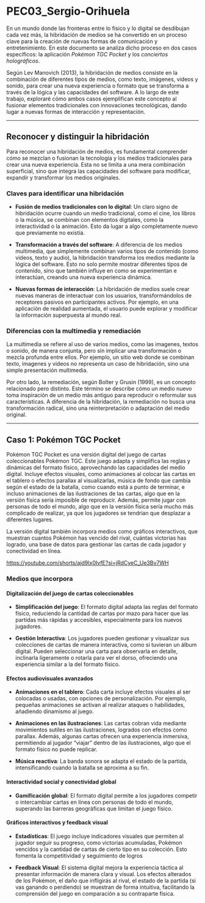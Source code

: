# PEC03_Sergio-Orihuela
En un mundo donde las fronteras entre lo físico y lo digital se desdibujan cada vez más, la hibridación de medios se ha convertido en un proceso clave para la creación de nuevas formas de comunicación y entretenimiento. En este documento se analiza dicho proceso en dos casos específicos: la aplicación *Pokémon TGC Pocket* y los *conciertos holográficos*.

Según Lev Manovich (2013), la hibridación de medios consiste en la combinación de diferentes tipos de medios, como texto, imágenes, videos y sonido, para crear una nueva experiencia o formato que se transforma a través de la lógica y las capacidades del software. A lo largo de este trabajo, exploraré cómo ambos casos ejemplifican este concepto al fusionar elementos tradicionales con innovaciones tecnológicas, dando lugar a nuevas formas de interacción y representación.

---
## Reconocer y distinguir la hibridación
Para reconocer una hibridación de medios, es fundamental comprender cómo se mezclan o fusionan la tecnología y los medios tradicionales para crear una nueva experiencia. Esta no se limita a una mera combinación superficial, sino que integra las capacidades del software para modificar, expandir y transformar los medios originales.

### Claves para identificar una hibridación
- **Fusión de medios tradicionales con lo digital**: Un claro signo de hibridación ocurre cuando un medio tradicional, como el cine, los libros o la música, se combinan con elementos digitales, como la interactividad o la animación. Esto da lugar a algo completamente nuevo que previamente no existía.

- **Transformación a través del software**: A diferencia de los medios multimedia, que simplemente combinan varios tipos de contenido (como videos, texto y audio), la hibridación transforma los medios mediante la lógica del software. Esto no solo permite mostrar diferentes tipos de contenido, sino que también influye en como se experimentan e interactúan, creando una nueva experiencia dinámica.

- **Nuevas formas de interacción**: La hibridación de medios suele crear nuevas maneras de interactuar con los usuarios, transformándolos de receptores pasivos en participantes activos. Por ejemplo, en una aplicación de realidad aumentada, el usuario puede explorar y modificar la información superpuesta al mundo real.

### Diferencias con la multimedia y remediación
La multimedia se refiere al uso de varios medios, como las imagenes, textos o sonido, de manera conjunta, pero sin implicar una transformación o mezcla profunda entre ellos. Por ejemplo, un sitio web donde se combinan texto, imagenes y videos no representa un caso de hibridación, sino una simple presentación multimedia.

Por otro lado, la remediación, según Bolter y Grusin (1999), es un concepto relacionado pero distinto. Este término se describe cómo un medio nuevo toma inspiración de un medio más antiguo para reproducir o reformular sus características. A diferencia de la hibridación, la remediación no busca una transformación radical, sino una reinterpretación o adaptación del medio original.

---

## Caso 1: Pokémon TGC Pocket

Pokémon TGC Pocket es una versión digital del juego de cartas coleccionables Pokémon TGC. Este juego adapta y simplifica las reglas y dinámicas del formato físico, aprovechando las capacidades del medio digital. Incluye efectos visuales, como animaciones al colocar las cartas en el tablero o efectos parallax al visualizarlas, música de fondo que cambia según el estado de la batalla, como cuando está a punto de terminar, e incluso animaciones de las ilustraciones de las cartas, algo que en la versión física sería imposible de reproducir. Además, permite jugar con personas de todo el mundo, algo que en la versión física sería mucho más complicado de realizar, ya que los jugadores se tendrían que desplazar a diferentes lugares.

La versión digital también incorpora medios como gráficos interactivos, que muestran cuantos Pokémon has vencido del rival, cuántas victorias has logrado, una base de datos para gestionar las cartas de cada jugador y conectividad en línea.

https://youtube.com/shorts/ajd9Ix0IvfE?si=jRdCyeC_Ue3Bv7WH

### Medios que incorpora

#### Digitalización del juego de cartas coleccionables

- **Simplificación del juego**: El formato digital adapta las reglas del formato físico, reduciendo la cantidad de cartas por mazo para hacer que las partidas más rápidas y accesibles, especialmente para los nuevos jugadores.

- **Gestión Interactiva**: Los jugadores pueden gestionar y visualizar sus colecciones de cartas de manera interactiva, como si tuvieran un álbum digital. Pueden seleccionar una carta para observarla en detalle, inclinarla ligeramente o rotarla para ver el dorso, ofreciendo una experiencia similar a la del formato físico. 

#### Efectos audiovisuales avanzados

- **Animaciones en el tablero**: Cada carta incluye efectos visuales al ser colocadas o usadas, con opciones de personalización. Por ejemplo, pequeñas animaciones se activan al realizar ataques o habilidades, añadiendo dinamismo al juego.

- **Animaciones en las ilustraciones**: Las cartas cobran vida mediante movimientos sutiles en las ilustraciones, logrados con efectos como parallax. Además, algunas cartas ofrecen una experiencia inmersiva, permitiendo al jugador “viajar” dentro de las ilustraciones, algo que el formato físico no puede replicar.

- **Música reactiva**: La banda sonora se adapta el estado de la partida, intensificando cuando la batalla se aproxima a su fin.

#### Interactividad social y conectividad global

- **Gamificación global**: El formato digital permite a los jugadores competir o intercambiar cartas en línea con personas de todo el mundo, superando las barreras geográficas que limitan el juego físico.

#### Gráficos interactivos y feedback visual

- **Estadísticas**: El juego incluye indicadores visuales que permiten al jugador seguir su progreso, como victorias acumuladas, Pokémon vencidos y la cantidad de cartas de cierto tipo en su colección. Esto fomenta la competitividad y seguimiento de logros

- **Feedback Visual**: El sistema digital mejora la experiencia táctica al presentar información de manera clara y visual. Los efectos alterados de los Pokémon, el daño que infligirás al rival, el estado de la partida (si vas ganando o perdiendo) se muestran de forma intuitiva, facilitando la comprensión del juego en comparación a su contraparte física.
